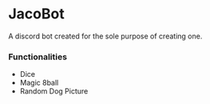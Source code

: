 # JacoBot

A discord bot created for the sole purpose of creating one.



### Functionalities

- Dice 
- Magic 8ball
- Random Dog Picture
